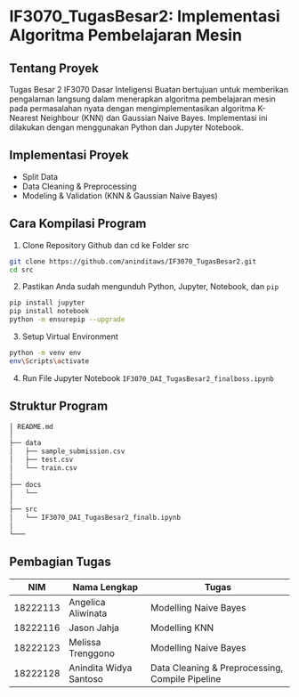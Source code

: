 # IF3070_TugasBesar2: Implementasi Algoritma Pembelajaran Mesin

## Tentang Proyek
Tugas Besar 2 IF3070 Dasar Inteligensi Buatan bertujuan untuk memberikan pengalaman langsung dalam menerapkan algoritma pembelajaran mesin pada permasalahan nyata dengan mengimplementasikan algoritma K-Nearest Neighbour (KNN) dan Gaussian Naive Bayes. Implementasi ini dilakukan dengan menggunakan Python dan Jupyter Notebook.

## Implementasi Proyek
- Split Data
- Data Cleaning & Preprocessing
- Modeling & Validation (KNN & Gaussian Naive Bayes)

## Cara Kompilasi Program
1. Clone Repository Github dan cd ke Folder src
```bash
git clone https://github.com/aninditaws/IF3070_TugasBesar2.git
cd src
```
2. Pastikan Anda sudah mengunduh Python, Jupyter, Notebook, dan `pip`
```bash
pip install jupyter
pip install notebook
python -m ensurepip --upgrade
```
3. Setup Virtual Environment
```bash
python -m venv env
env\Scripts\activate
```
4. Run File Jupyter Notebook `IF3070_DAI_TugasBesar2_finalboss.ipynb`

## Struktur Program
```bash
│ README.md
│
├── data
│   ├── sample_submission.csv   
│   ├── test.csv               
│   └── train.csv              
│
├── docs
│   └── 
│
├── src
│   └── IF3070_DAI_TugasBesar2_finalb.ipynb   
│
└───
```
## Pembagian Tugas
| NIM      | Nama Lengkap           | Tugas                                                                                     |
|----------|------------------------|-------------------------------------------------------------------------------------------|
| 18222113 | Angelica Aliwinata     | Modelling Naive Bayes                                                                     |
| 18222116 | Jason Jahja            | Modelling KNN                                                                             |
| 18222123 | Melissa Trenggono      | Modelling Naive Bayes                                                                     |
| 18222128 | Anindita Widya Santoso | Data Cleaning & Preprocessing, Compile Pipeline                                           |
